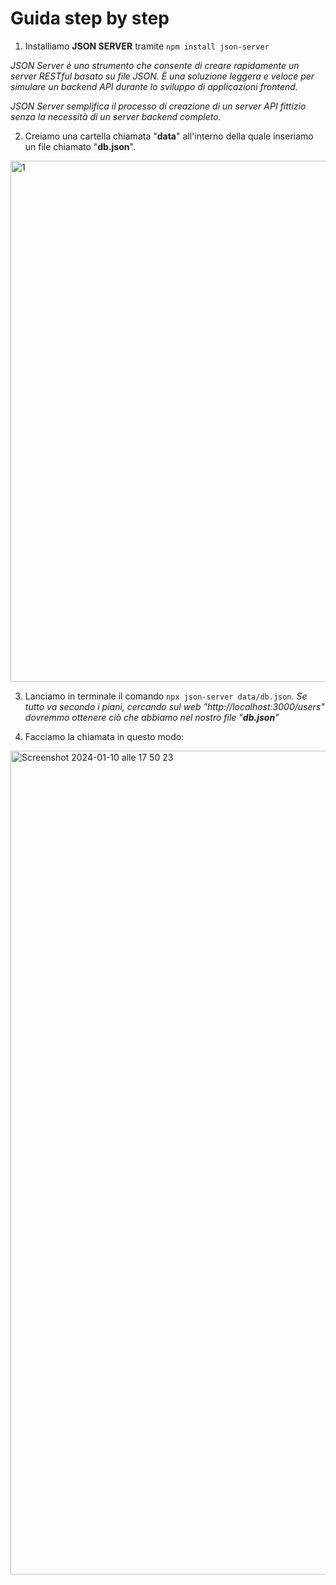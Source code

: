 # Guida step by step

 1. Installiamo **JSON SERVER** tramite `npm install json-server` 
  
*JSON Server è uno strumento che consente di creare rapidamente un server RESTful basato su file JSON. È una soluzione leggera e veloce per simulare un backend API durante lo sviluppo di applicazioni frontend.*

*JSON Server semplifica il processo di creazione di un server API fittizio senza la necessità di un server backend completo.*

2. Creiamo una cartella chiamata "**data**" all'interno della quale inseriamo un file chiamato "**db.json**". 

<img width="834" alt="1" src="https://github.com/simonedimeglio/vue-starter-pack-vol-3/assets/78272736/dfc88570-ccf7-465f-8aad-fa926e447369">


3. Lanciamo in terminale il comando `npx json-server data/db.json`. *Se tutto va secondo i piani, cercando sul web "http://localhost:3000/users" dovremmo ottenere ciò che abbiamo nel nostro file "**db.json**"*

4. Facciamo la chiamata in questo modo:

<img width="1318" alt="Screenshot 2024-01-10 alle 17 50 23" src="https://github.com/simonedimeglio/vue-starter-pack-vol-3/assets/78272736/cfa6954c-8754-45fb-a3a2-5fed96a8d03d">
